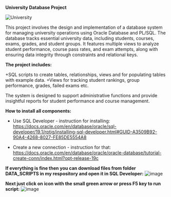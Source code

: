 **University Database Project**

![University](https://github.com/Szymon-Stefanski/university_project/blob/main/README/University.png)

This project involves the design and implementation of a database system for managing university operations using Oracle Database and PL/SQL. 
The database tracks essential university data, including students, courses, exams, grades, and student groups. It features multiple views to 
analyze student performance, course pass rates, and exam attempts, along with ensuring data integrity through constraints and relational keys.

**The project includes:**

+SQL scripts to create tables, relationships, views and for populating tables with example data.
+Views for tracking student rankings, group performance, grades, failed exams etc.

The system is designed to support administrative functions and provide insightful reports for student performance and course management.

**How to install all components:**
+ Use SQL Developer - instruction for installing:<br>
https://docs.oracle.com/en/database/oracle/sql-developer/19.1/rptig/installing-sql-developer.html#GUID-A3509B92-90A4-4268-8027-FE85DE5554A8

+ Create a new connection - instruction for that:<br>
https://docs.oracle.com/en/database/oracle/oracle-database/tutorial-create-conn/index.html?opt-release-19c

**If everything is fine then you can download files from folder DATA_SCRIPTS in my respository and open it in SQL Developer:**
![image](https://github.com/user-attachments/assets/1757bf64-ab06-4f7f-be23-5288b802ff1f)

**Next just click on icon with the small green arrow or press F5 key to run script:**
![image](https://github.com/user-attachments/assets/d8303d9f-1f9c-4372-860e-caaa26fab9a5)
